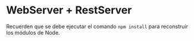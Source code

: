 # WebServer + RestServer

Recuerden que se debe ejecutar el comando ```npm install``` para reconstruir los módulos de Node.